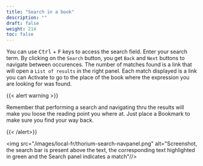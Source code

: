 ```yaml
---
title: "Search in a book"
description: ""
draft: false
weight: 214
toc: false
---
```



You can use <kbd>Ctrl</kbd> + <kbd>F</kbd> keys to access the 
search field. Enter your search term. By clicking on the 
`Search` button, you get `Back` and `Next` buttons to navigate between occurences.
The number of matches found is a link that will open a `List of results` 
in the right panel.
Each match displayed is a link you can Activate to go to the place 
of the book where the expression you are looking for was found.

{{< alert warning >}}

Remember that performing a search and navigating thru the results 
will make you loose the reading point you where at. 
Just place a Bookmark to make sure you find your way back.

{{< /alert>}}


<img src="/images/local-fr/thorium-search-navpanel.png" alt="Screenshot, the search bar is present above the text, the corresponding text highlighted in green and the Search panel indicates a match"//>